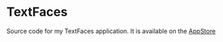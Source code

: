 # TextFaces
Source code for my TextFaces application. It is available on the [AppStore](https://itunes.apple.com/ng/app/textfaces/id1062327380?mt=8&ign-mpt=uo%3D4)
